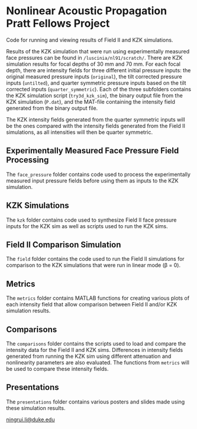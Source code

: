 # Nonlinear Acoustic Propagation Pratt Fellows Project
Code for running and viewing results of Field II and KZK simulations.

Results of the KZK simulation that were run using experimentally measured face pressures can be found in `/luscinia/nl91/scratch/`.
There are KZK simulation results for focal depths of 30 mm and 70 mm. For each focal depth, there are intensity fields for three different initial pressure inputs: the original measured pressure inputs (`original`), the tilt corrected pressure inputs (`untilted`), and quarter symmetric pressure inputs based on the tilt corrected inputs (`quarter_symmetric`). Each of the three subfolders contains the KZK simulation script (`try3d_kzk_sim`), the binary output file from the KZK simulation (`P.dat`), and the MAT-file containing the intensity field generated from the binary output file.

The KZK intensity fields generated from the quarter symmetric inputs will be the ones compared with the intensity fields generated from the Field II simulations, as all intensities will then be quarter symmetric.

## Experimentally Measured Face Pressure Field Processing
The `face_pressure` folder contains code used to process the experimentally measured input pressure fields before using them as inputs to the KZK simulation.

## KZK Simulations
The `kzk` folder contains code used to synthesize Field II face pressure inputs for the KZK sim as well as scripts used to run the KZK sims.

## Field II Comparison Simulation
The `field` folder contains the code used to run the Field II simulations for comparison to the KZK simulations that were run in linear mode (β = 0).

## Metrics
The `metrics` folder contains MATLAB functions for creating various plots of each intensity field that allow comparison between Field II and/or KZK simulation results.

## Comparisons
The `comparisons` folder contains the scripts used to load and compare the intensity data for the Field II and KZK sims. Differences in intensity fields generated from running the KZK sim using different attenuation and nonlinearity parameters are also evaluated. The functions from `metrics` will be used to compare these intensity fields.

## Presentations
The `presentations` folder contains various posters and slides made using these simulation results.

ningrui.li@duke.edu
